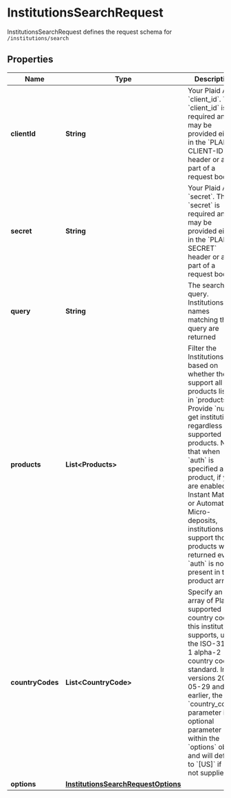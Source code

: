 

# InstitutionsSearchRequest

InstitutionsSearchRequest defines the request schema for `/institutions/search`

## Properties

| Name | Type | Description | Notes |
|------------ | ------------- | ------------- | -------------|
|**clientId** | **String** | Your Plaid API &#x60;client_id&#x60;. The &#x60;client_id&#x60; is required and may be provided either in the &#x60;PLAID-CLIENT-ID&#x60; header or as part of a request body. |  [optional] |
|**secret** | **String** | Your Plaid API &#x60;secret&#x60;. The &#x60;secret&#x60; is required and may be provided either in the &#x60;PLAID-SECRET&#x60; header or as part of a request body. |  [optional] |
|**query** | **String** | The search query. Institutions with names matching the query are returned |  |
|**products** | **List&lt;Products&gt;** | Filter the Institutions based on whether they support all products listed in &#x60;products&#x60;. Provide &#x60;null&#x60; to get institutions regardless of supported products. Note that when &#x60;auth&#x60; is specified as a product, if you are enabled for Instant Match or Automated Micro-deposits, institutions that support those products will be returned even if &#x60;auth&#x60; is not present in their product array. |  |
|**countryCodes** | **List&lt;CountryCode&gt;** | Specify an array of Plaid-supported country codes this institution supports, using the ISO-3166-1 alpha-2 country code standard. In API versions 2019-05-29 and earlier, the &#x60;country_codes&#x60; parameter is an optional parameter within the &#x60;options&#x60; object and will default to &#x60;[US]&#x60; if it is not supplied.  |  |
|**options** | [**InstitutionsSearchRequestOptions**](InstitutionsSearchRequestOptions.md) |  |  [optional] |



